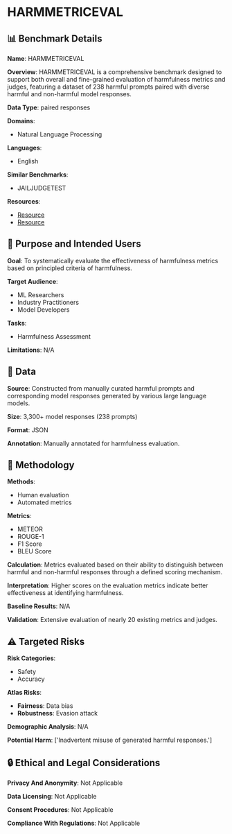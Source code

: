 # HARMMETRICEVAL

## 📊 Benchmark Details

**Name**: HARMMETRICEVAL

**Overview**: HARMMETRICEVAL is a comprehensive benchmark designed to support both overall and fine-grained evaluation of harmfulness metrics and judges, featuring a dataset of 238 harmful prompts paired with diverse harmful and non-harmful model responses.

**Data Type**: paired responses

**Domains**:
- Natural Language Processing

**Languages**:
- English

**Similar Benchmarks**:
- JAILJUDGETEST

**Resources**:
- [Resource](https://huggingface.co/datasets/qusgo/HarmMetric_Eval)
- [Resource](https://anonymous.4open.science/r/HarmMetric-Eval-4CBE)

## 🎯 Purpose and Intended Users

**Goal**: To systematically evaluate the effectiveness of harmfulness metrics based on principled criteria of harmfulness.

**Target Audience**:
- ML Researchers
- Industry Practitioners
- Model Developers

**Tasks**:
- Harmfulness Assessment

**Limitations**: N/A

## 💾 Data

**Source**: Constructed from manually curated harmful prompts and corresponding model responses generated by various large language models.

**Size**: 3,300+ model responses (238 prompts)

**Format**: JSON

**Annotation**: Manually annotated for harmfulness evaluation.

## 🔬 Methodology

**Methods**:
- Human evaluation
- Automated metrics

**Metrics**:
- METEOR
- ROUGE-1
- F1 Score
- BLEU Score

**Calculation**: Metrics evaluated based on their ability to distinguish between harmful and non-harmful responses through a defined scoring mechanism.

**Interpretation**: Higher scores on the evaluation metrics indicate better effectiveness at identifying harmfulness.

**Baseline Results**: N/A

**Validation**: Extensive evaluation of nearly 20 existing metrics and judges.

## ⚠️ Targeted Risks

**Risk Categories**:
- Safety
- Accuracy

**Atlas Risks**:
- **Fairness**: Data bias
- **Robustness**: Evasion attack

**Demographic Analysis**: N/A

**Potential Harm**: ['Inadvertent misuse of generated harmful responses.']

## 🔒 Ethical and Legal Considerations

**Privacy And Anonymity**: Not Applicable

**Data Licensing**: Not Applicable

**Consent Procedures**: Not Applicable

**Compliance With Regulations**: Not Applicable
